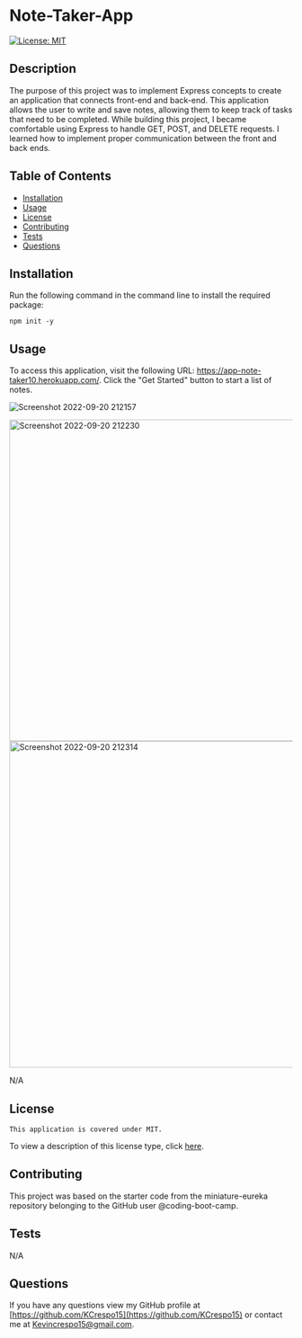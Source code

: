# Note-Taker-App


  [![License: MIT](https://img.shields.io/badge/License-MIT-yellow.svg)](https://opensource.org/licenses/MIT)

 ## Description
 The purpose of this project was to implement Express concepts to create an application that connects front-end and back-end. This application allows the user to write and save notes, allowing them to keep track of tasks that need to be completed. While building this project, I became comfortable using Express to handle GET, POST, and DELETE requests. I learned how to implement proper communication between the front and back ends.

  ## Table of Contents
  - [Installation](#installation)
  - [Usage](#usage)
  - [License](#license)
  - [Contributing](#contributing)
  - [Tests](#tests)
  - [Questions](#questions)

  ## Installation
  Run the following command in the command line to install the required package:
  ~~~
  npm init -y
  ~~~

  ## Usage
  To access this application, visit the following URL: https://app-note-taker10.herokuapp.com/. Click the "Get Started" button to start a list of notes.
  
  
  ![Screenshot 2022-09-20 212157](https://user-images.githubusercontent.com/109176118/191394038-988d130d-9f50-48aa-8556-0dc0f699e609.png)

<img width="572" alt="Screenshot 2022-09-20 212230" src="https://user-images.githubusercontent.com/109176118/191394053-54f68daf-f01d-4e18-b75a-38f87c65f921.png">

<img width="581" alt="Screenshot 2022-09-20 212314" src="https://user-images.githubusercontent.com/109176118/191394062-02f93fe1-a94f-4ed6-a031-875591f3362b.png">

  N/A

  ## License
    This application is covered under MIT.
  To view a description of this license type, click [here](https://www.mit.edu/~amini/LICENSE.md).

  ## Contributing
  This project was based on the starter code from the miniature-eureka repository belonging to the GitHub user @coding-boot-camp.
  
  ## Tests
  N/A

  ## Questions
  If you have any questions view my GitHub profile at [https://github.com/KCrespo15](https://github.com/KCrespo15) or contact me at Kevincrespo15@gmail.com.

